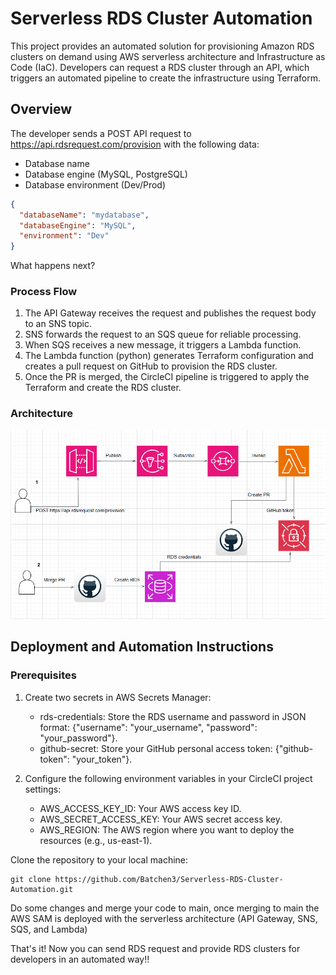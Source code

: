 # Serverless RDS Cluster Automation

This project provides an automated solution for provisioning Amazon RDS clusters on demand using AWS serverless architecture and Infrastructure as Code (IaC). Developers can request a RDS cluster through an API, which triggers an automated pipeline to create the infrastructure using Terraform.

## Overview
The developer sends a POST API request to https://api.rdsrequest.com/provision with the following data:
- Database name
- Database engine (MySQL, PostgreSQL)
- Database environment (Dev/Prod)
```json
{
  "databaseName": "mydatabase",
  "databaseEngine": "MySQL",
  "environment": "Dev"
}
```
What happens next?

### Process Flow

1. The API Gateway receives the request and publishes the request body to an SNS topic.
2. SNS forwards the request to an SQS queue for reliable processing.
3. When SQS receives a new message, it triggers a Lambda function.
4. The Lambda function (python) generates Terraform configuration and creates a pull request on GitHub to provision the RDS cluster.
5. Once the PR is merged, the CircleCI pipeline is triggered to apply the Terraform and create the RDS cluster.

### Architecture

![Architecture](architecture.png)

## Deployment and Automation Instructions

### Prerequisites
1. Create two secrets in AWS Secrets Manager: 
    - rds-credentials: Store the RDS username and password in JSON format: {"username": "your_username", "password": "your_password"}. 
    - github-secret: Store your GitHub personal access token: {"github-token": "your_token"}.

2. Configure the following environment variables in your CircleCI project settings:
    - AWS_ACCESS_KEY_ID: Your AWS access key ID.
    - AWS_SECRET_ACCESS_KEY: Your AWS secret access key.
    - AWS_REGION: The AWS region where you want to deploy the resources (e.g., us-east-1).

Clone the repository to your local machine:
```
git clone https://github.com/Batchen3/Serverless-RDS-Cluster-Automation.git
```
Do some changes and merge your code to main, once merging to main the AWS SAM is deployed with the serverless architecture (API Gateway, SNS, SQS, and Lambda)

That's it! Now you can send RDS request and provide RDS clusters for developers in an automated way!!